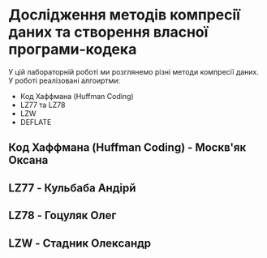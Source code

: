 # Дослiдження методiв компресiї даних та створення власної програми-кодека
У цій лабораторній роботі ми розглянемо різні методи компресії даних. 
У роботі реалізовані алгоиртми: 
- Код Хаффмана (Huffman Coding)
- LZ77 та LZ78
- LZW
- DEFLATE

## Код Хаффмана (Huffman Coding) - Москв'як Оксана

## LZ77 - Кульбаба Андірй 

## LZ78 - Гоцуляк Олег

## LZW - Стадник Олександр 

